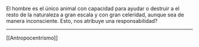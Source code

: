 El hombre es el único animal con capacidad para ayudar o destruir a el resto de la naturaleza a gran escala y con gran celeridad, aunque sea de manera inconsciente. Esto, nos atribuye una responsabilidad?  
  
---
[[Antropocentrismo]]